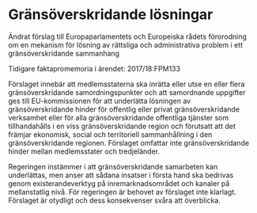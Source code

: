 # Gränsöverskridande lösningar

Ändrat förslag till Europaparlamentets och Europeiska rådets förorodning om en mekanism för lösning av rättsliga och administrativa problem i ett gränsöverskridande sammanhang

Tidigare faktapromemoria i ärendet: 2017/18:FPM133

Förslaget innebär att medlemsstaterna ska inrätta eller utse en eller flera
gränsöverskridande samordningspunkter och att samordnande uppgifter ges till EU-kommissionen för att underlätta lösningen av gränsöverskridande hinder för offentlig eller privat gränsöverskridande verksamhet eller för alla gränsöverskridande offentliga tjänster som tillhandahålls i en viss gränsöverskridande region och förutsatt att det främjar ekonomisk, social och territoriell sammanhållning i den gränsöverskridande regionen. Förslaget omfattar inte gränsöverskridande hinder mellan medlemsstater och tredjeländer.

Regeringen instämmer i att gränsöverskridande samarbeten kan underlättas, men anser att sådana insatser i första hand ska bedrivas genom existerandeverktyg på inremarknadsområdet och kanaler på mellanstatlig nivå. För regeringen är behovet av förslaget inte klarlagt. Förslaget är otydligt och dess konsekvenser svåra att överblicka.
